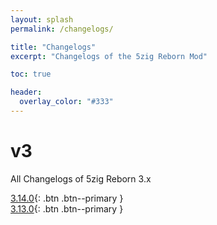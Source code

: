 ```yaml
---
layout: splash
permalink: /changelogs/

title: "Changelogs"
excerpt: "Changelogs of the 5zig Reborn Mod"

toc: true

header:
  overlay_color: "#333"
---
```


# v3
All Changelogs of 5zig Reborn 3.x

[<i class="fas fa-scroll"></i> 3.14.0](3.14.0){: .btn .btn--primary }  
[<i class="fas fa-scroll"></i> 3.13.0](3.13.0){: .btn .btn--primary }